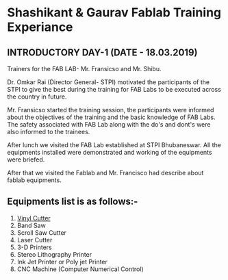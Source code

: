 # Shashikant & Gaurav Fablab Training Experiance
## INTRODUCTORY DAY-1 (DATE - 18.03.2019)

Trainers for the FAB LAB- Mr. Fransicso and Mr. Shibu.

Dr. Omkar Rai (Director General- STPI) motivated the participants of the STPI to give the best during the training for FAB Labs to be executed across the country in future.

Mr. Fransicso started the training session, the participants were informed about the objectives of the training and the basic knowledge of FAB Labs. The safety associated with FAB Lab along with the do's and dont's were also informed to the trainees.

After lunch we visited the FAB Lab established at STPI Bhubaneswar. All the equipments installed were demonstrated and working of the equipments were briefed.

After that we visited the Fablab and Mr. Francisco had describe about fablab equipments.

## Equipments list is as follows:-
1. [Vinyl Cutter](https://github.com/shashikantstpi/fabzero/blob/master/equipments/vinyl%20cutter.md)
2. Band Saw 
3. Scroll Saw Cutter
4. Laser Cutter
5. 3-D Printers
6. Stereo Lithography Printer
7. Ink Jet Printer or Poly jet Printer
8. CNC Machine (Computer Numerical Control)

